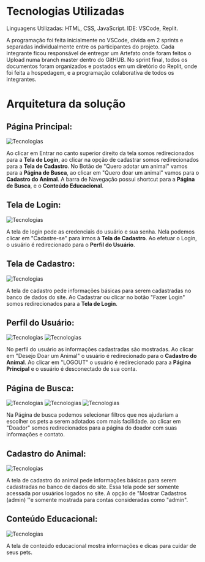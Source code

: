 # Tecnologias Utilizadas

Linguagens Utilizadas: HTML, CSS, JavaScript.
IDE: VSCode, Replit.

A programação foi feita inicialmente no VSCode, divida em 2 sprints e separadas individualmente entre os participantes do projeto. 
Cada integrante ficou responsável de entregar um Artefato onde foram feitos o Upload numa branch master dentro do GitHUB.
No sprint final, todos os documentos foram organizados e postados em um diretório do Replit, onde foi feita a hospedagem, e a programação colaborativa de todos os integrantes.

# Arquitetura da solução

## Página Principal: 

![Tecnologias](ImgsImplementação/pagina_principal.png)


Ao clicar em Entrar no canto superior direito da tela somos redirecionados para a **Tela de Login**, ao clicar na opção de cadastrar somos redirecionados para a **Tela de Cadastro**.
No Botão de "Quero adotar um animal" vamos para a **Página de Busca**, ao clicar em "Quero doar um animal" vamos para o **Cadastro do Animal**. A barra de Navegação possui shortcut para a **Página de Busca**, e o **Conteúdo Educacional**.

## Tela de Login: 

![Tecnologias](ImgsImplementação/login.png)

A tela de login pede as credenciais do usuário e sua senha. Nela podemos clicar em "Cadastre-se" para irmos à **Tela de Cadastro**. Ao efetuar o Login, o usuário é redirecionado para o **Perfil do Usuário**.

## Tela de Cadastro: 

![Tecnologias](ImgsImplementação/cadastro.png)

A tela de cadastro pede informações básicas para serem cadastradas no banco de dados do site. Ao Cadastrar ou clicar no botão "Fazer Login" somos redirecionados para a **Tela de Login**.

## Perfil do Usuário: 

![Tecnologias](ImgsImplementação/perfil.png)
![Tecnologias](ImgsImplementação/perfil2.PNG)

No perfil do usuário as informações cadastradas são mostradas. Ao clicar em "Desejo Doar um Animal" o usuário é redirecionado para o **Cadastro do Animal**. Ao clicar em "LOGOUT" o usuário é redirecionado para a **Página Principal** e o usuário é desconectado de sua conta.

## Página de Busca: 

![Tecnologias](ImgsImplementação/busca.png)
![Tecnologias](ImgsImplementação/busca2.png)
![Tecnologias](ImgsImplementação/busca3.png)

Na Página de busca podemos selecionar filtros que nos ajudariam a escolher os pets a serem adotados com mais facilidade. ao clicar em "Doador" somos redirecionados para a página do doador com suas informações e contato.

## Cadastro do Animal: 

![Tecnologias](ImgsImplementação/cadastro_animal.png)

A tela de cadastro do animal pede informações básicas para serem cadastradas no banco de dados do site. Essa tela pode ser somente acessada por usuários logados no site. A opção de "Mostrar Cadastros (admin) ''e somente mostrada para contas consideradas como "admin".


## Conteúdo Educacional: 

![Tecnologias](ImgsImplementação/educacional.png)

A tela de conteúdo educacional mostra informações e dicas para cuidar de seus pets.
